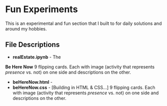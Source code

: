 Fun Experiments
===================================

This is an experimental and fun section that I built to for daily solutions and around my hobbies.


## File Descriptions

* **realEstate.ipynb** - The 

**Be Here Now**
9 flipping cards. Each with image (activity that represents *presence* vs. not) on one side and descriptions on the other. 
* **beHereNow.html** - 
* **beHereNow.css** - [Building in HTML & CSS...] 9 flipping cards. Each with image (activity that represents *presence* vs. not) on one side and descriptions on the other. 

